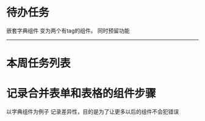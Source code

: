 # 待办任务
嵌套字典组件 变为两个有tag的组件。
同时预留功能




------
# 本周任务列表

# 记录合并表单和表格的组件步骤

以字典组件为例子
记录差异性，目的是为了让更多以后的组件不会犯错误

